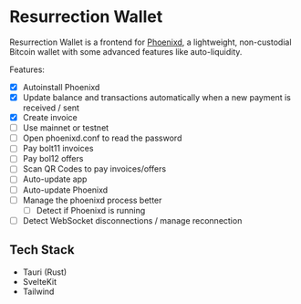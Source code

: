 # Resurrection Wallet
Resurrection Wallet is a frontend for [Phoenixd](https://github.com/phoenixrails/phoenixd), a lightweight, non-custodial Bitcoin wallet with some advanced features like auto-liquidity.

Features:
- [x] Autoinstall Phoenixd
- [x] Update balance and transactions automatically when a new payment is received / sent
- [x] Create invoice
- [ ] Use mainnet or testnet
- [ ] Open phoenixd.conf to read the password
- [ ] Pay bolt11 invoices
- [ ] Pay bol12 offers
- [ ] Scan QR Codes to pay invoices/offers
- [ ] Auto-update app
- [ ] Auto-update Phoenixd
- [ ] Manage the phoenixd process better
    - [ ] Detect if Phoenixd is running
- [ ] Detect WebSocket disconnections / manage reconnection

## Tech Stack
- Tauri (Rust)
- SvelteKit
- Tailwind
